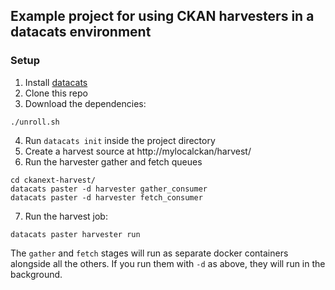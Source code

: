 ## Example project for using CKAN harvesters in a datacats environment

### Setup
1. Install [datacats](https://github.com/datacats/datacats)
2. Clone this repo
3. Download the dependencies:
```
./unroll.sh
```
4. Run `datacats init` inside the project directory
5. Create a harvest source at http://mylocalckan/harvest/
6. Run the harvester gather and fetch queues
```
cd ckanext-harvest/
datacats paster -d harvester gather_consumer
datacats paster -d harvester fetch_consumer
```
7. Run the harvest job:
```
datacats paster harvester run
```

The `gather` and `fetch` stages will run as separate docker containers alongside
all the others. If you run them with `-d` as above, they will run in the
background.
